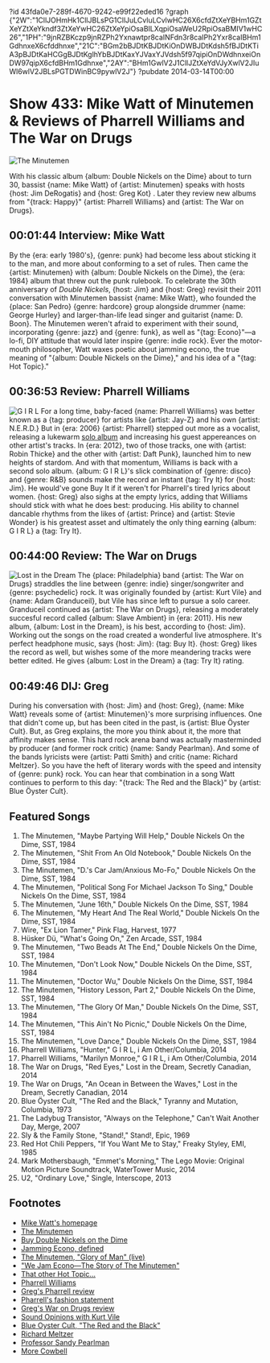 ?id 43fda0e7-289f-4670-9242-e99f22eded16
?graph {"2W":"1CllJOHmHk1CllJBLsPG1CllJuLCvluLCvlwHC26X6cfdZtXeYBHm1GZtXeYZtXeYkndf3ZtXeYwHC26ZtXeYpiOsaBILXqpiOsaWeU2RpiOsaBMIV1wHC26","1PH":"9jnRZBKczp9jnRZPh2Yxnawtpr8caINFdn3r8caIPh2Yxr8caIBHm1GdhnxeX6cfddhnxe","21C":"BGm2bBJDtKBJDtKiOnDWBJDtKdsh5fBJDtKTiA3pBJDtKaHCGgBJDtKglhYbBJDtKaxYJVaxYJVdsh5f97qipiOnDWdhnxeiOnDW97qipX6cfdBHm1Gdhnxe","2AY":"BHm1GwlV2J1CllJZtXeYdVJyXwlV2JIuWl6wlV2JBLsPGTDWinBC9pywlV2J"}
?pubdate 2014-03-14T00:00

# Show 433: Mike Watt of Minutemen & Reviews of Pharrell Williams and The War on Drugs

![The Minutemen](https://static.soundopinions.org/images/2014/theminutemen_web.jpg)

With his classic album {album: Double Nickels on the Dime} about to turn 30, bassist {name: Mike Watt} of {artist: Minutemen} speaks with hosts {host: Jim DeRogatis} and {host: Greg Kot} . Later they review new albums from "{track: Happy}" {artist: Pharrell Williams} and {artist: The War on Drugs}.

## 00:01:44 Interview: Mike Watt

By the {era: early 1980's}, {genre: punk} had become less about sticking it to the man, and more about conforming to a set of rules. Then came the {artist: Minutemen} with {album: Double Nickels on the Dime}, the {era: 1984} album that threw out the punk rulebook. To celebrate the 30th anniversary of *Double Nickels*, {host: Jim} and {host: Greg} revisit their 2011 conversation with Minutemen bassist {name: Mike Watt}, who founded the {place: San Pedro} {genre: hardcore} group alongside drummer {name: George Hurley} and larger-than-life lead singer and guitarist {name: D. Boon}. The Minutemen weren't afraid to experiment with their sound, incorporating {genre: jazz} and {genre: funk}, as well as "{tag: Econo}"—a lo-fi, DIY attitude that would later inspire {genre: indie rock}. Ever the motor-mouth philosopher, Watt waxes poetic about jamming econo, the true meaning of "{album: Double Nickels on the Dime}," and his idea of a "{tag: Hot Topic}."

## 00:36:53 Review: Pharrell Williams
![G I R L](https://static.soundopinions.org/assets/433/1PH0.jpg)
For a long time, baby-faced {name: Pharrell Williams} was better known as a {tag: producer} for artists like {artist: Jay-Z} and his own {artist: N.E.R.D.} But in {era: 2006} {artist: Pharrell} stepped out more as a vocalist, releasing a lukewarm [solo album](show/35) and increasing his guest appereances on other artist's tracks. In {era: 2012}, two of those tracks, one with {artist: Robin Thicke} and the other with {artist: Daft Punk}, launched him to new heights of stardom. And with that momentum, Williams is back with a second solo album. {album: G I R L}'s slick combination of {genre: disco} and {genre: R&B} sounds make the record an instant {tag: Try It} for {host: Jim}. He would've gone Buy It if it weren't for Pharrell's tired lyrics about women. {host: Greg} also sighs at the empty lyrics, adding that Williams should stick with what he does best: producing. His ability to channel dancable rhythms from the likes of {artist: Prince} and {artist: Stevie Wonder} is his greatest asset and ultimately the only thing earning {album: G I R L} a {tag: Try It}. 


## 00:44:00 Review: The War on Drugs
![Lost in the Dream](https://static.soundopinions.org/assets/433/21C0.jpg)
The {place: Philadelphia} band {artist: The War on Drugs} straddles the line between {genre: indie} singer/songwriter and {genre: psychedelic} rock. It was originally founded by {artist: Kurt Vile} and {name: Adam Granduceil}, but Vile has since left to pursue a solo career. Granduceil continued as {artist: The War on Drugs}, releasing a  moderately succesful record called {album: Slave Ambient} in {era: 2011}. His new album, {album: Lost in the Dream}, is his best, according to {host: Jim}. Working out the songs on the road created a wonderful live atmosphere. It's perfect headphone music, says {host: Jim}:  {tag: Buy It}. {host: Greg} likes the record as well, but wishes some of the more meandering tracks were better edited. He gives {album: Lost in the Dream} a {tag: Try It} rating.


## 00:49:46 DIJ: Greg
During his conversation with {host: Jim} and {host: Greg}, {name: Mike Watt} reveals some of {artist: Minutemen}'s more surprising influences. One that didn't come up, but has been cited in the past, is {artist: Blue Öyster Cult}. But, as Greg explains, the more you think about it, the more that affinity makes sense. This hard rock arena band was actually masterminded by producer (and former rock critic) {name: Sandy Pearlman}. And some of the bands lyricists were {artist: Patti Smith} and critic {name: Richard Meltzer}. So you have the heft of literary words with the speed and intensity of {genre: punk} rock. You can hear that combination in a song Watt continues to perform to this day: "{track: The Red and the Black}" by {artist: Blue Öyster Cult}.

## Featured Songs
1. The Minutemen, "Maybe Partying Will Help," Double Nickels On the Dime, SST, 1984
1. The Minutemen, "Shit From An Old Notebook," Double Nickels On the Dime, SST, 1984
1. The Minutemen, "D.'s Car Jam/Anxious Mo-Fo," Double Nickels On the Dime, SST, 1984
1. The Minutemen, "Political Song For Michael Jackson To Sing," Double Nickels On the Dime, SST, 1984
1. The Minutemen, "June 16th," Double Nickels On the Dime, SST, 1984
1. The Minutemen, "My Heart And The Real World," Double Nickels On the Dime, SST, 1984
1. Wire, "Ex Lion Tamer," Pink Flag, Harvest, 1977
1. Hüsker Dü, "What's Going On," Zen Arcade, SST, 1984
1. The Minutemen, "Two Beads At The End," Double Nickels On the Dime, SST, 1984
1. The Minutemen, "Don't Look Now," Double Nickels On the Dime, SST, 1984
1. The Minutemen, "Doctor Wu," Double Nickels On the Dime, SST, 1984
1. The Minutemen, "History Lesson, Part 2," Double Nickels On the Dime, SST, 1984
1. The Minutemen, "The Glory Of Man," Double Nickels On the Dime, SST, 1984
1. The Minutemen, "This Ain't No Picnic," Double Nickels On the Dime, SST, 1984
1. The Minutemen, "Love Dance," Double Nickels On the Dime, SST, 1984
1. Pharrell Williams, "Hunter," G  I  R  L, i Am Other/Columbia, 2014
1. Pharrell Williams, "Marilyn Monroe," G  I  R  L, i Am Other/Columbia, 2014
1. The War on Drugs, "Red Eyes," Lost in the Dream, Secretly Canadian, 2014
1. The War on Drugs, "An Ocean in Between the Waves," Lost in the Dream, Secretly Canadian, 2014
1. Blue Öyster Cult, "The Red and the Black," Tyranny and Mutation, Columbia, 1973
1. The Ladybug Transistor, "Always on the Telephone," Can't Wait Another Day, Merge, 2007
1. Sly & the Family Stone, "Stand!," Stand!, Epic, 1969
1. Red Hot Chili Peppers, "If You Want Me to Stay," Freaky Styley, EMI, 1985
1. Mark Mothersbaugh, "Emmet's Morning," The Lego Movie: Original Motion Picture Soundtrack, WaterTower Music, 2014
1. U2, "Ordinary Love," Single, Interscope, 2013

## Footnotes
- [Mike Watt's homepage](http://www.hootpage.com/)
- [The Minutemen](http://www.allmusic.com/artist/minutemen-mn0000474482)
- [Buy Double Nickels on the Dime](http://www.amazon.com/Double-Nickels-Dime-Minutemen/dp/B000000LZV)
- [Jamming Econo, defined](http://www.urbandictionary.com/define.php?term=Jam+Econo)
- [The Minutemen, "Glory of Man" (live)](https://www.youtube.com/watch?v=AbBeomD20n4)
- ["We Jam Econo—The Story of The Minutemen"](http://www.imdb.com/title/tt0446071/)
- [That other Hot Topic...](http://www.hottopic.com/)
- [Pharrell Williams](http://pharrellwilliams.com/)
- [Greg's Pharrell review](http://www.chicagotribune.com/entertainment/music/turnitup/sc-pharrell-williams-review-girl-20140303,0,2833908.column)
- [Pharrell's fashion statement](http://nypost.com/2014/03/02/pharrell-hits-oscars-red-carpet-in-shorts/)
- [Greg's War on Drugs review](http://articles.chicagotribune.com/2014-03-07/entertainment/ct-war-on-drugs-album-review-20140307_1_war-on-drugs-granduciel-album)
- [Sound Opinions with Kurt Vile](http://www.soundopinions.org/show/386)
- [Blue Oyster Cult, "The Red and the Black"](http://www.youtube.com/watch?v=zIawk-9PApw)
- [Richard Meltzer](http://www.vice.com/read/rettsounds-materiality-of-existence-with-richard-meltzer)
- [Professor Sandy Pearlman](http://podcasts.mcgill.ca/music/sandy-pearlman-the-twelve-hallelujahs-of-george-handel-and-leonard-cohen/)
- [More Cowbell](http://www.metatube.com/en/videos/7812/SNL-behind-the-music-blue-oyster-cult/)
